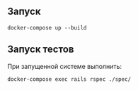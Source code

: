 ## Запуск

    docker-compose up --build

## Запуск тестов

При запущенной системе выполнить:

    docker-compose exec rails rspec ./spec/
